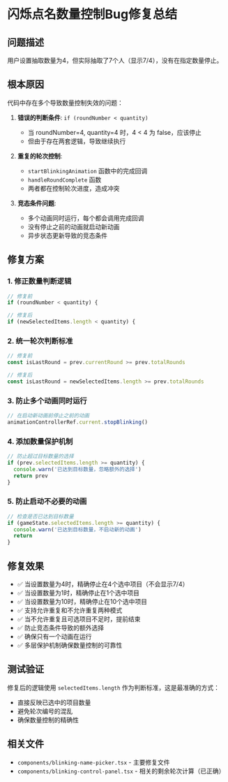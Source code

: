 # 闪烁点名数量控制Bug修复总结

## 问题描述
用户设置抽取数量为4，但实际抽取了7个人（显示7/4），没有在指定数量停止。

## 根本原因
代码中存在多个导致数量控制失效的问题：

1. **错误的判断条件**: `if (roundNumber < quantity)` 
   - 当 roundNumber=4, quantity=4 时，4 < 4 为 false，应该停止
   - 但由于存在两套逻辑，导致继续执行

2. **重复的轮次控制**: 
   - `startBlinkingAnimation` 函数中的完成回调
   - `handleRoundComplete` 函数
   - 两者都在控制轮次进度，造成冲突

3. **竞态条件问题**: 
   - 多个动画同时运行，每个都会调用完成回调
   - 没有停止之前的动画就启动新动画
   - 异步状态更新导致的竞态条件

## 修复方案

### 1. 修正数量判断逻辑
```typescript
// 修复前
if (roundNumber < quantity) {

// 修复后  
if (newSelectedItems.length < quantity) {
```

### 2. 统一轮次判断标准
```typescript
// 修复前
const isLastRound = prev.currentRound >= prev.totalRounds

// 修复后
const isLastRound = newSelectedItems.length >= prev.totalRounds
```

### 3. 防止多个动画同时运行
```typescript
// 在启动新动画前停止之前的动画
animationControllerRef.current.stopBlinking()
```

### 4. 添加数量保护机制
```typescript
// 防止超过目标数量的选择
if (prev.selectedItems.length >= quantity) {
  console.warn('已达到目标数量，忽略额外的选择')
  return prev
}
```

### 5. 防止启动不必要的动画
```typescript
// 检查是否已达到目标数量
if (gameState.selectedItems.length >= quantity) {
  console.warn('已达到目标数量，不启动新的动画')
  return
}
```

## 修复效果
- ✅ 当设置数量为4时，精确停止在4个选中项目（不会显示7/4）
- ✅ 当设置数量为1时，精确停止在1个选中项目  
- ✅ 当设置数量为10时，精确停止在10个选中项目
- ✅ 支持允许重复和不允许重复两种模式
- ✅ 当不允许重复且可选项目不足时，提前结束
- ✅ 防止竞态条件导致的额外选择
- ✅ 确保只有一个动画在运行
- ✅ 多层保护机制确保数量控制的可靠性

## 测试验证
修复后的逻辑使用 `selectedItems.length` 作为判断标准，这是最准确的方式：
- 直接反映已选中的项目数量
- 避免轮次编号的混乱
- 确保数量控制的精确性

## 相关文件
- `components/blinking-name-picker.tsx` - 主要修复文件
- `components/blinking-control-panel.tsx` - 相关的剩余轮次计算（已正确）
